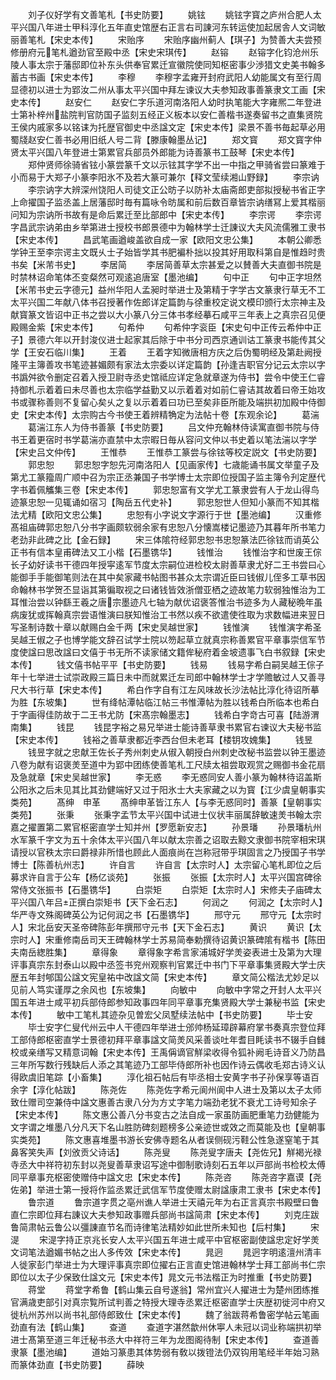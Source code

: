 <!-- { "loadSidebar": true } -->
　　刘子仪好学有文善笔札【书史防要】
　　姚铉
　　姚铉字寳之庐州合肥人太平兴国八年进士甲科淳化五年直史馆歴右正言右司諌河东转运使加起居舎人文词敏丽善笔札【宋史本传】
　　宋贻序
　　宋贻序幽州蓟人【琪子】为赞善大夫尝预修册府元笔札遒劲官至殿中丞【宋史宋琪传】
　　赵镕
　　赵镕字化钧沧州乐陵人事太宗于藩邸即位补东头供奉官累迁宣徽院使同知枢密事少渉猎文史美书翰多蓄古书画【宋史本传】
　　李穆
　　李穆字孟雍开封府武阳人幼能属文有至行周显德初以进士为郢汝二州从事太平兴国中拜左谏议大夫参知政事善篆隶文工画【宋史本传】
　　赵安仁
　　赵安仁字乐道河南洛阳人幼时执笔能大字雍熈二年登进士第补梓州盐院判官防国子监刻五经正义板本以安仁善楷书遂奏留书之直集贤院王侯内戚家多以铭诔为托歴官御史中丞諡文定【宋史本传】梁景不善书毎起草必用蜀牋赵安仁善书必用旧纸人号二背【滕康翰墨丛记】
　　郑文寳
　　郑文寳字仲贤太平兴国八年登进士第累官兵部员外郎能为诗善篆书工鼓琴【宋史本传】
　　郑仲贤师徐骑省铉小篆尝篆千文以示铉其字学不出一中指之甲骑省尝曰篆难于小而易于大郑子小篆李阳氷不及若大篆可兼尔【释文莹续湘山野録】
　　李宗讷
　　李宗讷字大辨深州饶阳人司徒文正公昉子以防补太庙斋郎吏部拟授秘书省正字上命擢国子监丞盖上居藩邸时毎有篇咏令昉属和前后数百章皆宗讷缮冩上爱其楷丽问知为宗讷所书故有是命后累迁至比部郎中【宋史本传】
　　李宗谔
　　李宗谔字昌武宗讷弟由乡举第进士授校书郎景德中为翰林学士迁諌议大夫风流儒雅工隶书【宋史本传】
　　昌武笔画遒峻盖欲自成一家【欧阳文忠公集】
　　本朝公卿悉学钟王至李宗谔主文既乆士子始皆学其书肥褊朴拙以投其好用取科第自是惟趋时贵书矣【米芾书史】
　　李居简
　　李居简善草太宗甚爱之以賛善大夫直御书院是时禁林诏命笔体丕变粲然可观逺追唐室【墨池编】
　　句中正
　　句中正字坦然【米芾书史云字德元】益州华阳人孟昶时举进士及第精于字学古文篆隶行草无不工太平兴国二年献八体书召授著作佐郎详定篇韵与徐重校定说文模印颁行太宗神主及献寳篆文皆诏中正书之尝以大小篆八分三体书孝经摹石咸平三年表上之真宗召见便殿赐金紫【宋史本传】
　　句希仲
　　句希仲字衮臣【宋史句中正传云希仲中正子】景德六年以开封浚仪进士起家其后除于中书分司西京通训诂工篆隶书能传其父学【王安石临川集】
　　王着
　　王着字知微唐相方庆之后伪蜀明经及第赴阙授隆平主簿善攻书笔迹甚媚颇有家法太宗委以详定篇韵【孙逢吉职官分记云太宗以字书譌舛欲令删定召着入授卫尉寺丞史馆祗应详定急就章遂为侍书】尝令中使王仁睿持御札示着着曰未尽善也太宗临学益勤又以示着着对如前仁睿诘其故着曰帝王始攻书或骤称善则不复留心矣乆之复以示着着曰功已至矣非臣所能及端拱初加殿中侍御史【宋史本传】太宗购古今书使王着辨精觕定为法帖十卷【东观余论】
　　葛湍
　　葛湍江东人为侍书善篆【书史防要】
　　吕文仲充翰林侍读寓直御书院与侍书王着更宿时书学葛湍亦直禁中太宗暇日毎从容问文仲以书史着以笔法湍以字学【宋史吕文仲传】
　　王惟恭
　　王惟恭工篆尝与徐铉等校定説文【书史防要】
　　郭忠恕
　　郭忠恕字恕先河南洛阳人【见画家传】七歳能诵书属文举童子及第尤工篆籀周广顺中召为宗正丞兼国子书学博士太宗即位授国子监主簿令刋定歴代字书着佩觿集三卷【宋史本传】
　　郭忠恕富有文学尤工篆隶尝有人于龙山得鸟迹篆忠恕一见辄诵如宿习【陶岳五代史补】
　　郭忠恕世人但知小篆而不知其楷法尤精【欧阳文忠公集】
　　忠恕有小字说文字源行于世【墨池编】
　　汉重修髙祖庙碑郭忠恕八分书字画颇软弱余家有忠恕八分懐嵩楼记墨迹乃其暮年所书笔力老劲非此碑之比【金石録】
　　宋三体隂符经郭忠恕书忠恕篆法匹徐铉而诮英公正书有信本皇甫碑法又工小楷【石墨镌华】
　　钱惟治
　　钱惟治字和世废王倧长子幼好读书干德四年授寜逺军节度太宗嗣位进检校太尉善草隶尤好二王书尝曰心能御手手能御笔则法在其中矣家藏书帖图书甚众太宗谓近臣曰钱俶儿侄多工草书因命翰林书学贺丕显诣其第徧取视之曰诸钱皆效浙僧亚栖之迹故笔力软弱独惟治为工耳惟治尝以钟繇王羲之唐宗墨迹凡七轴为献优诏褒答惟治书迹多为人藏秘晩年虽病废犹或挥翰真宗尝语惟演曰朕知惟治工书然以疾不欲遣使徃取为求数幅进来翌日写圣制诗数十章以献赐白金千两【宋史吴越世家】
　　钱惟演
　　钱惟演字希圣吴越王俶之子也博学能文辞召试学士院以笏起草立就真宗称善累官平章事崇信军节度使諡曰思改諡曰文僖于书无所不读家储文籍侔秘府着金坡遗事飞白书叙録【宋史本传】
　　钱文僖书帖平平【书史防要】
　　钱易
　　钱易字希白嗣吴越王倧子年十七举进士试崇政殿三篇日未中而就累迁左司郎中翰林学士才学赡敏过人又善寻尺大书行草【宋史本传】
　　希白作字自有江左风味故长沙法帖比淳化待诏所摹为胜【东坡集】
　　世有绛帖潭帖临江帖三书惟潭帖为胜以钱希白所临本也希白于字画得佳防故于二王书尤防【宋髙宗翰墨志】
　　钱希白字竒古可喜【陆游渭南集】
　　钱昆
　　钱昆字裕之易兄举进士能诗善草隶书累官右谏议大夫秘书监【宋史本传】
　　钱裕之善草隶都近李西台但未老耳【楼钥攻媿集】
　　钱昱
　　钱昱字就之忠献王佐长子秀州刺史从俶入朝授白州刺史改秘书监尝以钟王墨迹八卷为献有诏褒羙至道中为郢中团练使善笔札工尺牍太祖尝取观赏之赐御书金花扇及急就章【宋史吴越世家】
　　李无惑
　　李无惑同安人善小篆为翰林待诏盖斯公阳氷之后未见其比其劲健端好又过于阳氷士大夫家藏之以为寳【江少虞皇朝事实类苑】
　　髙绅　申革
　　髙绅申革皆江东人【与李无惑同时】善篆【皇朝事实类苑】
　　张秉
　　张秉字孟节太平兴国中试进士仪状丰丽属辞敏速羙书翰太宗嘉之擢置第二累官枢密直学士知并州【罗愿新安志】
　　孙景璠
　　孙景璠杭州水军篆千字文为五十余体太平兴国八年以献太宗善之诏取去黥文隶御书院宰相宋琪请授以官秩太宗曰爵禄非所惜也顾此人面痕尚在岂称冠带乎琪固言之乃授国子书学博士【陈善杭州志】
　　许自言
　　许自言【太宗时人】太宗留心笔札即位之后募求许自言于公车【杨亿谈苑】
　　张振
　　张振【太宗时人】太平兴国宫碑徐常侍文张振书【石墨镌华】
　　白崇矩
　　白崇矩【太宗时人】宋修夫子庙碑太平兴国八年吕正撰白崇矩书【天下金石志】
　　何润之
　　何润之【太宗时人】华严寺文殊阁碑英公为记何润之书【石墨镌华】
　　邢守元
　　邢守元【太宗时人】宋北岳安天圣帝碑陈彭年撰邢守元书【天下金石志】
　　黄识
　　黄识【太宗时人】宋重修南岳司天王碑翰林学士苏易简奉勅撰待诏黄识篆碑隂有楷书【陈田夫南岳緫胜集】
　　章得象
　　章得象字希言家浦城好学羙姿表进士及第为大理评事真宗东封泰山以殿中丞签书兖州观察判官累迁中书门下平章事集贤殿大学士庆歴五年封郇国公諡文宪皇祐中改諡文简【宋史本传】
　　章文简公楷法尤妙足以见前人笃实谨厚之余风也【东坡集】
　　向敏中
　　向敏中字常之开封人太平兴国五年进士咸平初兵部侍郎参知政事四年同平章事充集贤殿大学士兼秘书监【宋史本传】
　　敏中工笔札其迹杂见曽宏父凤墅续法帖中【书史防要】
　　毕士安
　　毕士安字仁叟代州云中人干德四年举进士邠帅杨延璋辟幕府掌书奏真宗登位拜工部侍郎枢密直学士景德初拜平章事諡文简羙风采善谈吐年耆目眊读书不辍手自雠校或亲缮写又精意词翰【宋史本传】王禹偁谪官觧梁收得令狐补阙毛诗音义乃防昌三年所写数行残缺后人添之其笔迹乃工部毕侍郎所补也因作诗云偶收毛郑古诗义认得欧虞旧笔踪【小畜集】
　　淳化祖石帖后有毕丞相士安黄字书子孙保享等语百余字【淳化帖跋】
　　陈尧佐
　　陈尧佐字希元阆州阆中人进士及第以太子太师致仕赠司空兼侍中諡文惠善古隶八分为方丈字笔力端劲老犹不衰尤工诗号知余子【宋史本传】
　　陈文惠公善八分书变古之法自成一家虽防画肥重笔力劲健能为文字谓之堆墨八分凡天下名山胜防碑刻题榜多公亲迹世或效之而莫能及也【皇朝事实类苑】
　　陈文惠喜堆墨书游长安佛寺题名从者误侧砚污鞋公性急遂窒笔于其鼻客笑失声【刘攽贡父诗话】
　　陈尧叟
　　陈尧叟字唐夫【尧佐兄】觧褐光禄寺丞大中祥符初东封以尧叟善草隶诏写途中御制歌诗刻石五年以戸部尚书检校太傅同平章事充枢密使赠侍中諡文忠【宋史本传】
　　陈尧咨
　　陈尧咨字嘉谟【尧佐弟】举进士第一授将作监丞累迁武信军节度使赠太尉諡康肃工隶书【宋史本传】
　　鲁宗道
　　鲁宗道字贯之亳州谯人举进士天禧元年为右正言真宗书殿壁曰鲁直仁宗即位拜右諌议大夫参知政事赠兵部尚书諡简肃【宋史本传】
　　刘克庄跋鲁简肃帖云鲁公以彊諌直节名而诗律笔法精妙如此世所未知也【后村集】
　　宋湜
　　宋湜字持正京兆长安人太平兴国五年进士咸平中官枢密副使諡忠定好学羙文词笔法遒媚书帖之出人多传效【宋史本传】
　　晁迥
　　晁迥字明逺澶州清丰人徙家彭门举进士为大理评事真宗即位擢右正言直史馆进翰林学士拜工部尚书仁宗即位以太子少保致仕諡文元【宋史本传】晁文元书法楷正为时推重【书史防要】
　　蒋堂
　　蒋堂字希鲁【鹤山集云自号遂翁】常州宜兴人擢进士为楚州团练推官满歳吏部引对真宗覧所试判善之特授大理寺丞累迁枢密直学士庆歴初徙河中府又徙杭州苏州以尚书礼部侍郎致仕【宋史本传】
　　魏了翁跋蒋希鲁密学帖云笔画劲直有法【鹤山集】
　　查道
　　查道字湛然歙州休寕人未冠以词业称端拱初举进士髙第至道三年迁秘书丞大中祥符三年为龙图阁待制【宋史本传】
　　查道善隶篆【墨池编】
　　道始习篆患其体势弱有敎以拨镫法仍双钩用笔经半年始习熟而篆体劲直【书史防要】
　　薛映

